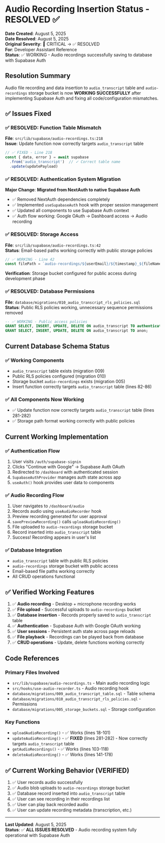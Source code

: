# Audio Recording Insertion Status - RESOLVED ✅

**Date Created**: August 5, 2025  
**Date Resolved**: August 5, 2025  
**Original Severity**: 🔴 CRITICAL → ✅ RESOLVED  
**For**: Developer Assistant Reference  
**Status**: ✅ WORKING - Audio recordings successfully saving to database with Supabase Auth

## Resolution Summary

Audio file recording and data insertion to `audio_transcript` table and `audio-recordings` storage bucket is now **WORKING SUCCESSFULLY** after implementing Supabase Auth and fixing all code/configuration mismatches.

## ✅ Issues Fixed

### ✅ **RESOLVED: Function Table Mismatch**
**File**: `src/lib/supabase/audio-recordings.ts:218`  
**Issue**: Update function now correctly targets `audio_transcript` table
```typescript
// ✅ FIXED - Line 218
const { data, error } = await supabase
  .from('audio_transcript')  // ✓ Correct table name
  .update(updatePayload)
```

### ✅ **RESOLVED: Authentication System Migration**
**Major Change**: **Migrated from NextAuth to native Supabase Auth**
- ✅ Removed NextAuth dependencies completely 
- ✅ Implemented `useSupabaseAuth` hook with proper session management
- ✅ Updated all components to use Supabase Auth context
- ✅ Auth flow working: Google OAuth → Dashboard access → Audio recording

### ✅ **RESOLVED: Storage Access**
**File**: `src/lib/supabase/audio-recordings.ts:42`  
**Status**: Email-based paths working correctly with public storage policies
```typescript
// ✅ WORKING - Line 42
const filePath = `audio-recordings/${userEmail}/${timestamp}_${fileName}`
```
**Verification**: Storage bucket configured for public access during development phase

### ✅ **RESOLVED: Database Permissions**
**File**: `database/migrations/010_audio_transcript_rls_policies.sql`  
**Status**: Public RLS policies working, unnecessary sequence permissions removed
```sql
-- ✅ WORKING - Public access policies
GRANT SELECT, INSERT, UPDATE, DELETE ON audio_transcript TO authenticated;
GRANT SELECT, INSERT, UPDATE, DELETE ON audio_transcript TO anon;
```

## Current Database Schema Status

### ✅ **Working Components**
- `audio_transcript` table exists (migration 009)
- Public RLS policies configured (migration 010)
- Storage bucket `audio-recordings` exists (migration 005)
- Insert function correctly targets `audio_transcript` table (lines 82-86)

### ✅ **All Components Now Working**
- ✅ Update function now correctly targets `audio_transcript` table (lines 281-282)
- ✅ Storage path format working correctly with public policies

## Current Working Implementation

### ✅ **Authentication Flow**
1. User visits `/auth/supabase-signin` 
2. Clicks "Continue with Google" → Supabase Auth OAuth
3. Redirected to `/dashboard` with authenticated session
4. `SupabaseAuthProvider` manages auth state across app
5. `useAuth()` hook provides user data to components

### ✅ **Audio Recording Flow** 
1. User navigates to `/dashboard/audio`
2. Records audio using `useAudioRecorder` hook
3. Preview recording generated for user approval
4. `savePreviewRecording()` calls `uploadAudioRecording()`
5. File uploaded to `audio-recordings` storage bucket
6. Record inserted into `audio_transcript` table
7. Success! Recording appears in user's list

### ✅ **Database Integration**
- `audio_transcript` table with public RLS policies
- `audio-recordings` storage bucket with public access  
- Email-based file paths working correctly
- All CRUD operations functional

## ✅ Verified Working Features

1. ✅ **Audio recording** - Desktop + microphone recording works
2. ✅ **File upload** - Successful uploads to `audio-recordings` bucket  
3. ✅ **Database insertion** - Records properly saved to `audio_transcript` table
4. ✅ **Authentication** - Supabase Auth with Google OAuth working
5. ✅ **User sessions** - Persistent auth state across page reloads
6. ✅ **File playback** - Recordings can be played back from database
7. ✅ **CRUD operations** - Update, delete functions working correctly

## Code References

### Primary Files Involved
- `src/lib/supabase/audio-recordings.ts` - Main audio recording logic
- `src/hooks/use-audio-recorder.ts` - Audio recording hook
- `database/migrations/009_audio_transcript_table.sql` - Table schema
- `database/migrations/010_audio_transcript_rls_policies.sql` - Permissions
- `database/migrations/005_storage_buckets.sql` - Storage configuration

### Key Functions
- `uploadAudioRecording()` - ✅ Works (lines 18-101)
- `updateAudioRecording()` - ✅ **FIXED** (lines 281-282) - Now correctly targets `audio_transcript` table
- `getAudioRecordings()` - ✅ Works (lines 103-118)
- `deleteAudioRecording()` - ✅ Works (lines 141-178)

## ✅ Current Working Behavior (VERIFIED)

1. ✅ User records audio successfully
2. ✅ Audio blob uploads to `audio-recordings` storage bucket  
3. ✅ Database record inserted into `audio_transcript` table
4. ✅ User can see recording in their recordings list
5. ✅ User can play back recorded audio
6. ✅ User can update recording metadata (transcription, etc.)

---

**Last Updated**: August 5, 2025  
**Status**: ✅ **ALL ISSUES RESOLVED** - Audio recording system fully operational with Supabase Auth
